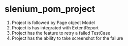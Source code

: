 # slenium_pom_project

1. Project is followed by Page object Model
2. Project is has integrated with ExtentReport
3. Project has the feature to retry a failed TestCase
4. Project has the ability to take screenshot for the failure
   
